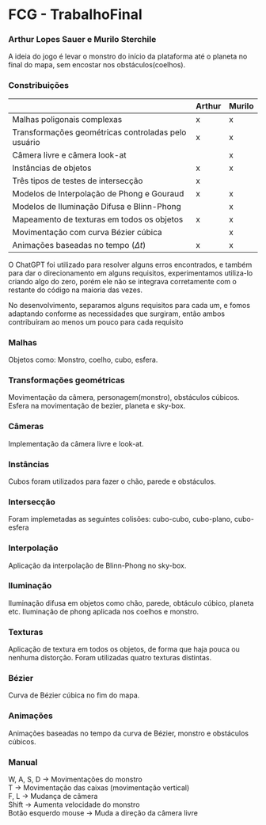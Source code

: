 # FCG - TrabalhoFinal
### Arthur Lopes Sauer e Murilo Sterchile

A ideia do jogo é levar o monstro do início da plataforma até o planeta no final do mapa, sem encostar nos obstáculos(coelhos).

### Constribuições

|                             |  Arthur       |     Murilo    |
|-----------------------------|---------------|---------------|
| Malhas poligonais complexas |       x        |       x        |
| Transformações geométricas controladas pelo usuário | x | x |
| Câmera livre e câmera look-at  | | x |
| Instâncias de objetos  |x |x |
| Três tipos de testes de intersecção |x | |     
| Modelos de Interpolação de Phong e Gouraud |x |x |
| Modelos de Iluminação Difusa e Blinn-Phong | |x |       
| Mapeamento de texturas em todos os objetos | x| x|
| Movimentação com curva Bézier cúbica | | x|
| Animações baseadas no tempo ($\Delta t$) | x | x | 

O ChatGPT foi utilizado para resolver alguns erros encontrados, e também para dar o direcionamento em alguns requisitos, experimentamos utiliza-lo criando algo do zero, porém 
ele não se integrava corretamente com o restante do código na maioria das vezes.

No desenvolvimento, separamos alguns requisitos para cada um, e fomos adaptando conforme as necessidades que surgiram, então ambos contribuíram ao menos um pouco para cada requisito
### Malhas
Objetos como: Monstro, coelho, cubo, esfera.
### Transformações geométricas
Movimentação da câmera, personagem(monstro), obstáculos cúbicos. Esfera na movimentação de bezier, planeta e sky-box.
### Câmeras
Implementação da câmera livre e look-at.
### Instâncias
Cubos foram utilizados para fazer o chão, parede e obstáculos.
### Intersecção
Foram implemetadas as seguintes colisões: cubo-cubo, cubo-plano, cubo-esfera
### Interpolação
Aplicação da interpolação de Blinn-Phong no sky-box.
### Iluminação
Iluminação difusa em objetos como chão, parede, obtáculo cúbico, planeta etc. Iluminação de phong aplicada nos coelhos e monstro.
### Texturas
Aplicação de textura em todos os objetos, de forma que haja pouca ou nenhuma distorção. Foram utilizadas quatro texturas distintas.
### Bézier
Curva de Bézier cúbica no fim do mapa.
### Animações
Animações baseadas no tempo da curva de Bézier, monstro e obstáculos cúbicos.

### Manual 
W, A, S, D -> Movimentações do monstro<br>
T -> Movimentação das caixas (movimentação vertical)<br>
F, L -> Mudança de câmera  <Br>
Shift -> Aumenta velocidade do monstro<br>
Botão esquerdo mouse -> Muda a direção da câmera livre<br>

